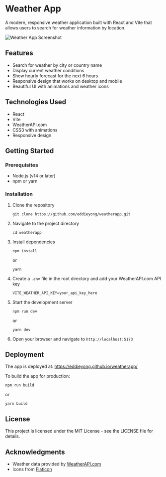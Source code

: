 # Weather App

A modern, responsive weather application built with React and Vite that allows users to search for weather information by location.

![Weather App Screenshot](https://i.imgur.com/example.png)

## Features

- Search for weather by city or country name
- Display current weather conditions
- Show hourly forecast for the next 6 hours
- Responsive design that works on desktop and mobile
- Beautiful UI with animations and weather icons

## Technologies Used

- React
- Vite
- WeatherAPI.com
- CSS3 with animations
- Responsive design

## Getting Started

### Prerequisites

- Node.js (v14 or later)
- npm or yarn

### Installation

1. Clone the repository
   ```
   git clone https://github.com/eddieyong/weatherapp.git
   ```

2. Navigate to the project directory
   ```
   cd weatherapp
   ```

3. Install dependencies
   ```
   npm install
   ```
   or
   ```
   yarn
   ```

4. Create a `.env` file in the root directory and add your WeatherAPI.com API key
   ```
   VITE_WEATHER_API_KEY=your_api_key_here
   ```

5. Start the development server
   ```
   npm run dev
   ```
   or
   ```
   yarn dev
   ```

6. Open your browser and navigate to `http://localhost:5173`

## Deployment

The app is deployed at: https://eddieyong.github.io/weatherapp/

To build the app for production:

```
npm run build
```
or
```
yarn build
```

## License

This project is licensed under the MIT License - see the LICENSE file for details.

## Acknowledgments

- Weather data provided by [WeatherAPI.com](https://www.weatherapi.com/)
- Icons from [Flaticon](https://www.flaticon.com/) 